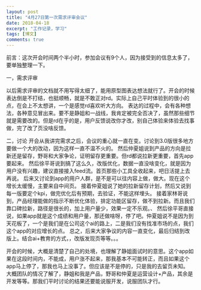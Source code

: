 ```yaml
---
layout: post
title: "4月27日第一次需求评审会议"
date: 2018-04-18
excerpt: "工作记录，学习"
tags: [博文]
comments: true
---
```


前言：这次开会时间两个半小时，参加会议有9个人，因为接受到的信息太多了，要单独整理一下。

一，需求评审

以后需求评审的文档就不用写得太细了，能用原型图表达想法就行了。开会的时候表达倒是不打结，也挺顺畅，就是不敢正对rd。实际上自己平时体验到的很小的点，在会上不太想讲，一个是感觉rd喜欢听大方向。
表达的过程中，会有各种想法，各种意见冒出来。要不是静姐和一战线，我肯定被完全否决了，虽然那些细节就是需要改的。但是rd在乎的是，用户反馈说改你才改，别自己体验来体验去找事做，完了改了页没啥反馈。

二，讨论
开会从我讲完需求之后，会议的重心就一直在变。讨论到3.0版很多地方要做一个大的改动，因为这样一直不温不火的。
然后仲夏姐说到产品的方向是拉新还是留存，野哥和大家争论，证明留存更重要。但rd都说拉新更重要，首先app要起来。
然后徐平哥说到搞了这么久，改版优化，数据一直没啥变化，就是因为用户没有兴趣，建议直接接入feed流。首页那些小工具全收起来，吧日活提上去再说。
后来又讨论到app的用户人群，是不是可以往内容上做，做大。现在这个增长太缓慢，主要来自中间页。
接着仲夏姐说了她的拉新留存计划，然后又说到每一版要定个kpi，做完优化后有预期，去验证，不能这样埋头。
接着家林哥说到，产品经理能做的指示不断优化体验，排定功能区留存，做不到拉新。而且我们靠口碑拉新，路径是很长的，加上用户量少，效果一定不乐观。、
然后徐平哥直接说，如果app就是这个成绩和用户量，那还做啥呀，停了吧。仲夏姐说不是因为到天花板了，一个是我们是在公司这个ai的路上，二是我们没有找准市场的点，我们这个app的对应增长的点。
总之，后来大家争议的内容一直变化，最后归结到改版上。结合ai+教育的方式，，改版发现页等等。。。

开会的时候，大概是清楚了自己的处境，也理解了静姐面试时的意思。这个app如果在这段时间内，不能成，用户涨不起来，那我基本不可能转正，而且如果这个app马上停了，那我也马上没事了。但应该是不是停的，只是我的去留页未知。
大概团队的情况了解了，静姐和我是产品，野哥和仲夏是运营设计+产品，其余是开发等等。那我们平时讨论的结果还要能说服开发，说服团队才行。





















